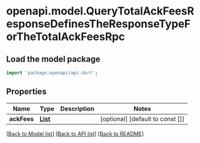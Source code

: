 # openapi.model.QueryTotalAckFeesResponseDefinesTheResponseTypeForTheTotalAckFeesRpc

## Load the model package
```dart
import 'package:openapi/api.dart';
```

## Properties
Name | Type | Description | Notes
------------ | ------------- | ------------- | -------------
**ackFees** | [**List<Coin>**](Coin.md) |  | [optional] [default to const []]

[[Back to Model list]](../README.md#documentation-for-models) [[Back to API list]](../README.md#documentation-for-api-endpoints) [[Back to README]](../README.md)


